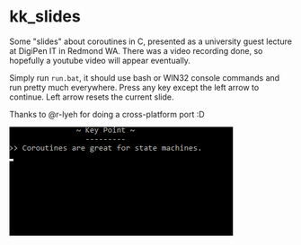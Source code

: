 # kk_slides
Some "slides" about coroutines in C, presented as a university guest lecture at DigiPen IT in Redmond WA. There was a video recording done, so hopefully a youtube video will appear eventually.

Simply run `run.bat`, it should use bash or WIN32 console commands and run pretty much everywhere. Press any key except the left arrow to continue. Left arrow resets the current slide.

Thanks to @r-lyeh for doing a cross-platform port :D

![screenshot 1](assets/slides.gif?raw=true)
